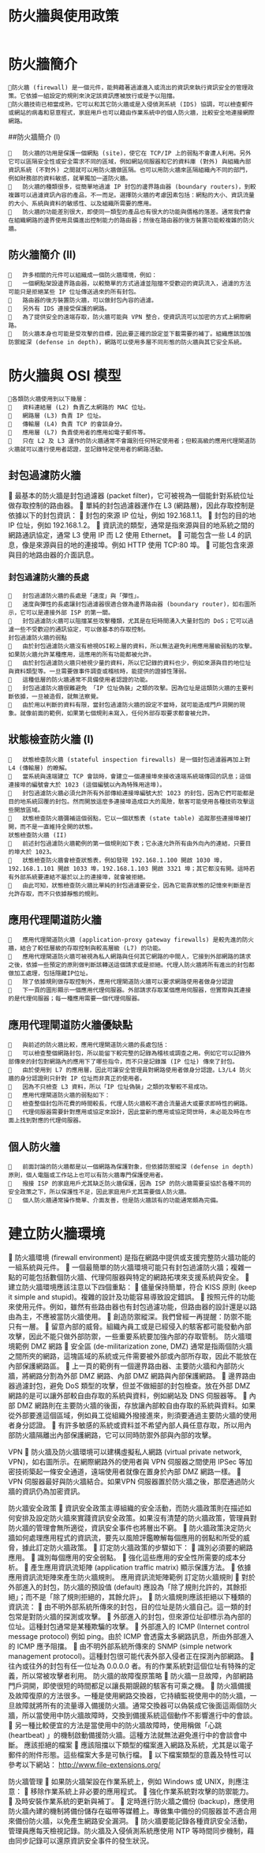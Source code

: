 
# 防火牆與使用政策
```

```

# 防火牆簡介
```
防火牆 (firewall) 是一個元件，能夠藉著過濾進入或流出的資訊來執行資訊安全的管理政策。它依據一組設定的規則來決定該資訊應被放行或是予以阻擋。
防火牆技術已相當成熟，它可以和其它防火牆或是入侵偵測系統 (IDS) 協調，可以檢查郵件或網站的病毒和惡意程式，家庭用戶也可以藉由作業系統中的個人防火牆，比較安全地連接網際網路。
```
##防火牆簡介 (I)
```
	防火牆的功用是保護一個網點 (site)，使它在 TCP/IP 上的弱點不會遭人利用。另外它可以區隔安全性或安全需求不同的區域，例如網站伺服器和它的資料庫 (對外) 與組織內部資訊系統 (不對外) 之間就可以用防火牆做區隔。也可以用防火牆來區隔組織內不同的部門，例如財務部的資料敏感，就單獨加一道防火牆。
	防火牆的種類很多，從簡單地過濾 IP 封包的邊界路由器 (boundary routers)，到較複雜可以過濾資訊內容的產品，不一而足。選擇防火牆的考慮因素包括：網點的大小、資訊流量的大小、系統與資料的敏感性、以及組織所需要的應用。
	防火牆的功能差別很大，即使同一類型的產品也有很大的功能與價格的落差。通常我們會在組織網路的邊界使用具備進出控制能力的路由器；然後在路由器的後方裝置功能較複雜的防火牆。
```
## 防火牆簡介 (II)
```
	許多相關的元件可以組織成一個防火牆環境，例如：
	一個網點架設邊界路由器，以較簡單的方式過濾並阻擋不受歡迎的資訊流入，過濾的方法可能只是拒絕某些 IP 位址傳送過來的所有封包。
	路由器的後方裝置防火牆，可以做封包內容的過濾。
	另外有 IDS 連接受保護的網路。
	為了提供安全的遠端存取，防火牆可能與 VPN 整合，使資訊流可以加密的方式上網際網路。
	防火牆本身也可能是受攻擊的目標，因此要正確的設定並下載需要的補丁。組織應該加強防禦縱深 (defense in depth)，網路可以使用多層不同形態的防火牆與其它安全系統。
```
# 防火牆與 OSI 模型
```
各類防火牆使用到以下幾層：
	資料連結層 (L2) 負責乙太網路的 MAC 位址。
	網路層 (L3) 負責 IP 位址。
	傳輸層 (L4) 負責 TCP 的會談身分。
	應用層 (L7) 負責使用者的應用如電子郵件等。
	只在 L2 及 L3 運作的防火牆通常不會識別任何特定使用者；但較高級的應用代理閘道防火牆就可以進行使用者認證，並記錄特定使用者的網路活動。
```
## 封包過濾防火牆
	最基本的防火牆是封包過濾器 (packet filter)，它可被視為一個能針對系統位址做存取控制的路由器。
	單純的封包過濾器運作在 L3 (網路層)，因此存取控制是依據以下的封包資訊：
	封包的來源 IP 位址，例如 192.168.1.1。
	封包的目的地 IP 位址，例如 192.168.1.2。
	資訊流的類型，通常是指來源與目的地系統之間的網路通訊協定，通常 L3 使用 IP 而 L2 使用 Ethernet。
	可能包含一些 L4 的訊息，像是來源與目的地的連接埠。例如 HTTP 使用 TCP:80 埠。
	可能包含來源與目的地路由器的介面訊息。
### 封包過濾防火牆的長處
```
	封包過濾防火牆的長處是「速度」與「彈性」。
	速度與彈性的長處讓封包過濾器很適合做為邊界路由器 (boundary router)，如右圖所示，它可以是連接外部 ISP 的第一關。
	封包過濾防火牆可以阻擋某些攻擊種類，尤其是在短時間湧入大量封包的 DoS；它可以過濾一些不受歡迎的通訊協定，可以做基本的存取控制。
封包過濾防火牆的弱點
	由於封包過濾防火牆沒有檢視OSI較上層的資料，所以無法避免利用應用層級弱點的攻擊。如果防火牆允許某種應用，這應用的所有功能都被允許。
	由於封包過濾防火牆只檢視少量的資料，所以它記錄的資料也少，例如來源與目的地位址與資料類型等。一旦需要做事件調查或稽核時，能提供的證據性薄弱。
	這種低層的防火牆通常不具備使用者認證的功能。
	封包過濾防火牆很難避免 「IP 位址偽裝」之類的攻擊。因為位址是這類防火牆的主要判斷依據，一旦被造假，就無法察覺。
	由於用以判斷的資料有限，當封包過濾防火牆的設定不當時，就可能造成門戶洞開的現象。就像前面的範例，如果第七個規則未寫入，任何外部存取要求都會被允許。
```
## 狀態檢查防火牆 (I)
```
	狀態檢查防火牆 (stateful inspection firewalls) 是一個封包過濾器再加上對 L4 (傳輸層) 的瞭解。
	當系統與遠端建立 TCP 會談時，會建立一個連接埠來接收遠端系統端傳回的訊息；這個連接埠的編號會大於 1023 (這個編號以內為特殊用途埠)。
	封包過濾防火牆必須允許所有外部傳給連接埠編號大於 1023 的封包，因為它們可能都是目的地系統回覆的封包。然而開放這麼多連接埠造成巨大的風險，駭客可能使用各種技術攻擊這些開放區域。
	狀態檢查防火牆彌補這個弱點，它以一個狀態表 (state table) 追蹤那些連接埠被打開，而不是一直維持全開的狀態。
狀態檢查防火牆 (II)
	前述封包過濾防火牆範例的第一個規則如下表；它永遠允許所有由外向內的連結，只要目的埠大於 1023。
	狀態檢查防火牆會檢查狀態表，例如發現 192.168.1.100 開啟 1030 埠， 192.168.1.101 開啟 1033 埠，192.168.1.103 開啟 3321 埠；其它都沒有開。這時若有外部系統要連結不屬於以上的連接埠，就會被拒絕。
	由此可知，狀態檢查防火牆比單純的封包過濾要安全，因為它能靠狀態的記憶來判斷是否允許存取，而不只依據靜態的規則。
```

## 應用代理閘道防火牆
```
	應用代理閘道防火牆 (application-proxy gateway firewalls) 是較先進的防火牆，結合了較低層級的存取控制與較高層級 (L7) 的功能。
	應用代理閘道防火牆可被視為私人網路與任何其它網路的中間人，它接到外部網路的請求之後，依據一些預定的原則做判斷該轉送這個請求或是拒絕。代理人防火牆將所有進出的封包都做加工處理，包括隱藏IP位址。
	除了依據規則做存取控制外，應用代理閘道防火牆可以要求網路使用者做身分認證
	下一頁的圖形顯示一個應用代理伺服器。外部請求存取某個應用伺服器，但實際與其連接的是代理伺服器；每一種應用需要一個代理伺服器。
```
## 應用代理閘道防火牆優缺點
```
	與前述的防火牆比較，應用代理閘道防火牆的長處包括：
	可以檢查整個網路封包，所以能留下較完整的記錄為稽核或調查之用。例如它可以記錄外部傳來的封包對網路內的應用下了哪些指令，而不只是記錄誰 (IP 位址) 傳來了封包。
	由於使用到 L7 的應用層，因此可讓安全管理員對網路使用者做身分認證。L3/L4 防火牆的身分認證則只針對 IP 位址而非真正的使用者。
	因為不只檢查 L3 資料，所以「IP 位址偽裝」之類的攻擊較不易成功。
	應用代理閘道防火牆的弱點如下：
	檢查整個封包所花費的時間較長，代理人防火牆較不適合流量過大或要求即時性的網路。
	代理伺服器需要針對應用或協定來設計，因此當新的應用或協定問世時，未必能及時在市面上找到對應的代理伺服器。
```
## 個人防火牆
```
	前面討論的防火牆都是以一個網路為保護對象，但依據防禦縱深 (defense in depth) 原則，個人電腦或工作站上也可以有防火牆專門保護使用者。
	撥接 ISP 的家庭用戶尤其缺乏防火牆保護，因為 ISP 的防火牆需要妥協於各種不同的安全政策之下，所以保護性不足，因此家庭用戶尤其需要個人防火牆。
	個人防火牆通常操作簡單、介面友善，但是防火牆該有的功能通常頗為完備。
```

# 建立防火牆環境
	防火牆環境 (firewall environment) 是指在網路中提供或支援完整防火牆功能的一組系統與元件。
	一個最簡單的防火牆環境可能只有封包過濾防火牆；複雜一點的可能包括數個防火牆、代理伺服器與特定的網路拓墣來支援系統與安全。
	建立防火牆環境應該注意以下四個重點：
	儘量保持簡單，符合 KISS 原則 (keep it simple and stupid)。複雜的設計及功能容易導致設定錯誤。
	按照元件的功能來使用元件。例如，雖然有些路由器也有封包過濾功能，但路由器的設計還是以路由為主，不應被當防火牆使用。
	創造防禦縱深。我們曾經一再提醒：防禦不能只有一層。
	留意內部的威脅。組織內員工或是已經侵入的駭客都可能發動內部攻擊，因此不能只做外部防禦，一些重要系統要加強內部的存取管制。
防火牆環境範例
DMZ 網路
	安全區 (de-militarization zone, DMZ) 通常是指兩個防火牆之間所夾的網路，這塊區域的系統或元件需要被外部或內部所存取，因此不能放在內部保護網路區。
	上一頁的範例有一個邊界路由器、主要防火牆和內部防火牆，將網路分割為外部 DMZ 網路、內部 DMZ 網路與內部保護網路。
	邊界路由器過濾封包，避免 DoS 類型的攻擊，但並不做細部的封包檢查。放在外部 DMZ 網路的是可以讓外部較自由存取的系統與資料，例如網站及 DNS 伺服器等。
	內部 DMZ 網路則在主要防火牆的後面，存放讓內部較自由存取的系統與資料。如果從外部要進這個區域，例如員工從組織外撥接進來，則須要通過主要防火牆的使用者身分認證。
	有許多敏感的系統或資料並不希望內部人員任意存取，所以用內部防火牆隔離出內部保護網路，它可以同時防禦外部與內部的攻擊。

VPN
	防火牆及防火牆環境可以建構虛擬私人網路 (virtual private network, VPN)，如右圖所示。在網際網路外的使用者與  VPN 伺服器之間使用 IPSec 等加密技術築起一條安全通道，遠端使用者就像在置身於內部 DMZ 網路一樣。
	VPN 伺服器最好與防火牆結合。如果VPN 伺服器置於防火牆之後，那麼通過防火牆的資訊仍為加密資訊。

防火牆安全政策
	資訊安全政策主導組織的安全活動，而防火牆政策則在描述如何安排及設定防火牆來實踐資訊安全政策。如果沒有清楚的防火牆政策，管理員對防火牆的管理會無所適從，資訊安全事件也將層出不窮。
	防火牆政策決定防火牆如何處理應用程式的資訊流，要先以風險評鑑瞭解每個應用的弱點和所受的威脅，據此訂定防火牆政策。
	訂定防火牆政策的步驟如下：
	識別必須要的網路應用。
	識別每個應用的安全弱點。
	強化這些應用的安全性所需要的成本分析。
	產生應用資訊流矩陣 (application traffic matrix) 顯示保護方法。
	依據應用資訊流矩陣來產生防火牆規則。
應用資訊流矩陣範例
訂定防火牆規則
	對於外部進入的封包，防火牆的預設值 (default) 應設為「除了規則允許的，其餘拒絕」；而不是「除了規則拒絕的，其餘允許」。
	防火牆規則應該拒絕以下種類的資訊流：
	由不明外部系統所傳來的封包，目的位址是防火牆自己。這一類的封包常是對防火牆的探測或攻擊。
	外部進入的封包，但來源位址卻標示為內部的位址。這種封包通常是某種欺騙的攻擊。
	外部進入的 ICMP (Internet control message protocol) 例如 ping。由於 ICMP 會透露太多網路訊息，所由外部進入的 ICMP 應予阻擋。
	由不明外部系統所傳來的 SNMP (simple network management protocol)。這種封包很可能代表外部入侵者正在探測內部網路。
	往內或往外的封包有任一位址為 0.0.0.0 者。有的作業系統對這個位址有特殊的定義，所以常被攻擊者利用。
防火牆的故障復原策略
	防火牆一旦故障，內部網路門戶洞開，即使很短的時間都足以讓長期覬覦的駭客有可乘之機。
	防火牆備援及故障復原的方法很多。一種是使用網路交換器，它持續監視使用中的防火牆，一旦故障就將所有的流量導入備援防火牆。通常交換器可以偽裝成它後面這兩個防火牆，所以當使用中防火牆故障時，交換到備援系統這個動作不影響進行中的會談。
	另一種比較便宜的方法是當使用中的防火牆故障時，使用稱做「心跳 (heartbeat) 」的機制啟動備援防火牆。這種方法就無法避免進行中的會談會中斷。
應該拒絕的檔案
	應該阻擋以下類型的檔案進入網路及系統，尤其是以電子郵件的附件形態。這些檔案大多是可執行檔。
	以下檔案類型的意義及特性可以參考以下網站：
	http://www.file-extensions.org/ 

防火牆管理
	如果防火牆架設在作業系統上，例如 Windows 或 UNIX，則應注意：
	移除作業系統上非必要的應用程式。
	強化作業系統對攻擊的防禦能力。
	及時安裝作業系統的更新與補丁。
	定時進行防火牆之備份 (backup)，應使用防火牆內建的機制將備份儲存在磁帶等媒體上。專做集中備份的伺服器並不適合用來備份防火牆，以免產生網路安全漏洞。
	防火牆要能記錄各種資訊安全活動，管理員應每天檢視記錄。防火牆及入侵偵測系統應使用 NTP 等時間同步機制，藉由同步記錄可以還原資訊安全事件的發生狀況。
